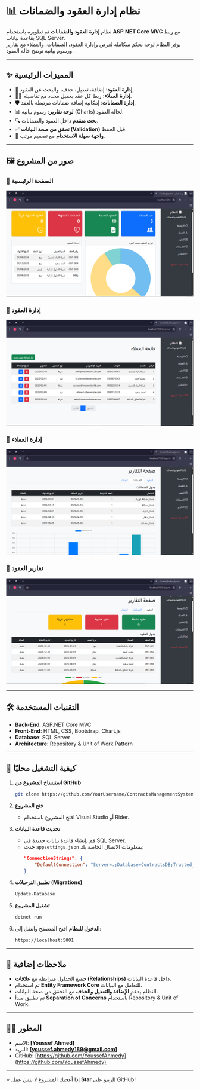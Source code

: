 # 📊 نظام إدارة العقود والضمانات

نظام **إدارة العقود والضمانات** تم تطويره باستخدام **ASP.NET Core MVC** مع ربط بقاعدة بيانات SQL Server.  
يوفر النظام لوحة تحكم متكاملة لعرض وإدارة العقود، الضمانات، والعملاء مع تقارير ورسوم بيانية توضح حالة العقود.

---

## ✨ المميزات الرئيسية
- 📝 **إدارة العقود**: إضافة، تعديل، حذف، والبحث عن العقود.
- 👨‍💼 **إدارة العملاء**: ربط كل عقد بعميل محدد مع تفاصيله.
- 🛡️ **إدارة الضمانات**: إمكانية إضافة ضمانات مرتبطة بالعقد.
- 📊 **لوحة تقارير**: رسوم بيانية (Charts) لحالة العقود.
- 🔍 **بحث متقدم** داخل العقود والضمانات.
- ✅ **تحقق من صحة البيانات (Validation)** قبل الحفظ.
- 🎨 **واجهة سهلة الاستخدام** مع تصميم مرتب.

---

## 🖼️ صور من المشروع

### 🔹 الصفحة الرئيسية
![الصفحة الرئيسية](/screenShoots/Home.png)

### 🔹 إدارة العقود
![إدارة العملاء](/screenShoots/Customers.png)

### 🔹 إدارة العملاء
![إدارة الضمانات](/screenShoots/Guarantees.png)

### 🔹 تقارير العقود
![التقارير](/screenShoots/Reports.png)

---

## 🛠️ التقنيات المستخدمة
- **Back-End**: ASP.NET Core MVC  
- **Front-End**: HTML, CSS, Bootstrap, Chart.js  
- **Database**: SQL Server  
- **Architecture**: Repository & Unit of Work Pattern  

---

## 🚀 كيفية التشغيل محليًا

1. **استنساخ المشروع من GitHub**
   ```bash
   git clone https://github.com/YourUsername/ContractsManagementSystem.git
   ```

2. **فتح المشروع**
   - افتح المشروع باستخدام Visual Studio أو Rider.

3. **تحديث قاعدة البيانات**
   - قم بإنشاء قاعدة بيانات جديدة في SQL Server.  
   - حدث `appsettings.json` بمعلومات الاتصال الخاصة بك:
     ```json
     "ConnectionStrings": {
         "DefaultConnection": "Server=.;Database=ContractsDB;Trusted_Connection=True;"
     }
     ```

4. **تطبيق الترحيلات (Migrations)**
   ```bash
   Update-Database
   ```

5. **تشغيل المشروع**
   ```bash
   dotnet run
   ```

6. **الدخول للنظام**
   افتح المتصفح وانتقل إلى:
   ```
   https://localhost:5001
   ```

---

## 📌 ملاحظات إضافية
- جميع الجداول مترابطة مع **علاقات (Relationships)** داخل قاعدة البيانات.  
- تم استخدام **Entity Framework Core** للتعامل مع البيانات.  
- النظام يدعم **الإضافة والتعديل والحذف** مع التحقق من صحة البيانات.  
- تم تطبيق مبدأ **Separation of Concerns** باستخدام Repository & Unit of Work.  

---

## 👨‍💻 المطور
- الاسم: **[Youssef Ahmed]**
- البريد: **[youssef.ahmedy189@gmail.com]**
- GitHub: [https://github.com/YoussefAhmedy](https://github.com/YoussefAhmedy)

---

⭐ إذا أعجبك المشروع لا تنسَ عمل **Star** للريبو على GitHub!
